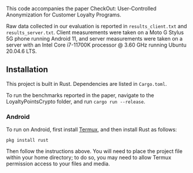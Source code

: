 This code accompanies the paper CheckOut: User-Controlled Anonymization for Customer Loyalty Programs.

Raw data collected in our evaluation is reported in `results_client.txt` and `results_server.txt`. Client measurements were taken on a Moto G Stylus 5G phone running Android 11, and server measurements were taken on a server with an Intel Core i7-11700K processor @ 3.60 GHz running Ubuntu 20.04.6 LTS.

## Installation

This project is built in Rust. Dependencies are listed in `Cargo.toml`.

To run the benchmarks reported in the paper, navigate to the LoyaltyPointsCrypto folder, and run `cargo run --release`.

### Android

To run on Android, first install [Termux](https://termux.dev/en/), and then install Rust as follows:

````
pkg install rust
````

Then follow the instructions above. You will need to place the project file within your home directory; to do so, you may need to allow Termux permission access to your files and media.